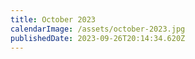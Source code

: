 ```yaml
---
title: October 2023
calendarImage: /assets/october-2023.jpg
publishedDate: 2023-09-26T20:14:34.620Z
---
```


